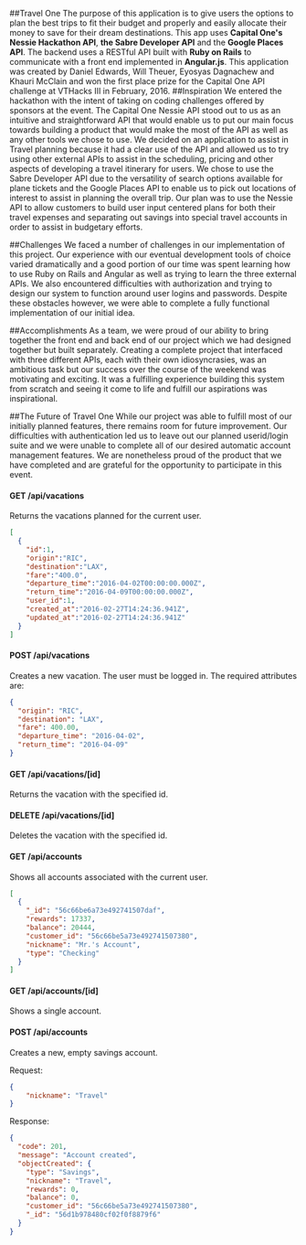 ##Travel One
The purpose of this application is to give users the options to plan the best trips to fit their budget and properly and easily allocate their money to save for their dream destinations. This app uses **Capital One's Nessie Hackathon API**, **the Sabre Developer API** and the **Google Places API**. The backend uses a RESTful API built with **Ruby on Rails** to communicate with a front end implemented in **Angular.js**.
This application was created by Daniel Edwards, Will Theuer, Eyosyas Dagnachew and Khauri McClain and won the first place prize for the Capital One API challenge at VTHacks III in February, 2016.
##Inspiration
We entered the hackathon with the intent of taking on coding challenges offered by sponsors at the event. The Capital One Nessie API stood out to us as an intuitive and straightforward API that would enable us to put our main focus towards building a product that would make the most of the API as well as any other tools we chose to use. We decided on an application to assist in Travel planning because it had a clear use of the API and allowed us to try using other external APIs to assist in the scheduling, pricing and other aspects of developing a travel itinerary for users. We chose to use the Sabre Developer API due to the versatility of search options available for plane tickets and the Google Places API to enable us to pick out locations of interest to assist in planning the overall trip. Our plan was to use the Nessie API to allow customers to build user input centered plans for both their travel expenses and separating out savings into special travel accounts in order to assist in budgetary efforts.

##Challenges
We faced a number of challenges in our implementation of this project. Our experience with our eventual development tools of choice varied dramatically and a good portion of our time was spent learning how to use Ruby on Rails and Angular as well as trying to learn the three external APIs. We also encountered difficulties with authorization and trying to design our system to function around user logins and passwords. Despite these obstacles however, we were able to complete a fully functional implementation of our initial idea.

##Accomplishments
As a team, we were proud of our ability to bring together the front end and back end of our project which we had designed together but built separately. Creating a complete project that interfaced with three different APIs, each with their own idiosyncrasies, was an ambitious task but our success over the course of the weekend was motivating and exciting. It was a fulfilling experience building this system from scratch and seeing it come to life and fulfill our aspirations was inspirational.

##The Future of Travel One
While our project was able to fulfill most of our initially planned features, there remains room for future improvement. Our difficulties with authentication led us to leave out our planned userid/login suite and we were unable to complete all of our desired automatic account management features. We are nonetheless proud of the product that we have completed and are grateful for the opportunity to participate in this event.


#### GET /api/vacations
Returns the vacations planned for the current user.
```json
[
  {
    "id":1,
    "origin":"RIC",
    "destination":"LAX",
    "fare":"400.0",
    "departure_time":"2016-04-02T00:00:00.000Z",
    "return_time":"2016-04-09T00:00:00.000Z",
    "user_id":1,
    "created_at":"2016-02-27T14:24:36.941Z",
    "updated_at":"2016-02-27T14:24:36.941Z"
  }
]
```

#### POST /api/vacations
Creates a new vacation. The user must be logged in. The required attributes are:
```json
{
  "origin": "RIC",
  "destination": "LAX",
  "fare": 400.00,
  "departure_time": "2016-04-02",
  "return_time": "2016-04-09"
}
```

#### GET /api/vacations/[id]
Returns the vacation with the specified id.

#### DELETE /api/vacations/[id]
Deletes the vacation with the specified id.

#### GET /api/accounts
Shows all accounts associated with the current user.
```json
[
  {
    "_id": "56c66be6a73e492741507daf",
    "rewards": 17337,
    "balance": 20444,
    "customer_id": "56c66be5a73e492741507380",
    "nickname": "Mr.'s Account",
    "type": "Checking"
  }
]
```

#### GET /api/accounts/[id]
Shows a single account.

#### POST /api/accounts
Creates a new, empty savings account.

Request:
```json
{
    "nickname": "Travel"
}
```

Response:
```json
{
  "code": 201,
  "message": "Account created",
  "objectCreated": {
    "type": "Savings",
    "nickname": "Travel",
    "rewards": 0,
    "balance": 0,
    "customer_id": "56c66be5a73e492741507380",
    "_id": "56d1b978480cf02f0f8879f6"
  }
}
```
